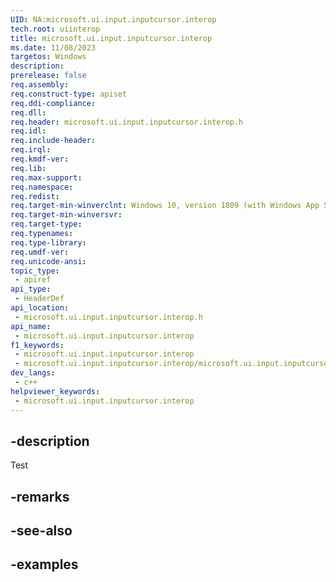```yaml
---
UID: NA:microsoft.ui.input.inputcursor.interop
tech.root: uiinterop
title: microsoft.ui.input.inputcursor.interop
ms.date: 11/08/2023
targetos: Windows
description: 
prerelease: false
req.assembly: 
req.construct-type: apiset
req.ddi-compliance: 
req.dll: 
req.header: microsoft.ui.input.inputcursor.interop.h
req.idl: 
req.include-header: 
req.irql: 
req.kmdf-ver: 
req.lib: 
req.max-support: 
req.namespace: 
req.redist: 
req.target-min-winverclnt: Windows 10, version 1809 (with Windows App SDK 1.4 or later)
req.target-min-winversvr: 
req.target-type: 
req.typenames: 
req.type-library: 
req.umdf-ver: 
req.unicode-ansi: 
topic_type:
 - apiref
api_type:
 - HeaderDef
api_location:
 - microsoft.ui.input.inputcursor.interop.h
api_name:
 - microsoft.ui.input.inputcursor.interop
f1_keywords:
 - microsoft.ui.input.inputcursor.interop
 - microsoft.ui.input.inputcursor.interop/microsoft.ui.input.inputcursor.interop
dev_langs:
 - c++
helpviewer_keywords:
 - microsoft.ui.input.inputcursor.interop
---
```


## -description

Test

## -remarks

## -see-also

## -examples

